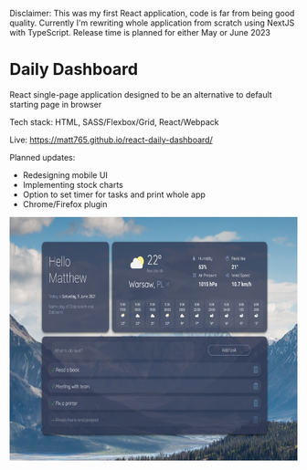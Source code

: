 Disclaimer: This was my first React application, code is far from being good quality. Currently I'm rewriting whole application from scratch using NextJS with TypeScript. Release time is planned for either May or June 2023

# Daily Dashboard

React single-page application designed to be an alternative to default starting page in browser

Tech stack: HTML, SASS/Flexbox/Grid, React/Webpack

Live: https://matt765.github.io/react-daily-dashboard/

Planned updates:
- Redesigning mobile UI
- Implementing stock charts
- Option to set timer for tasks and print whole app
- Chrome/Firefox plugin

<p align="center"><img src="https://raw.githubusercontent.com/matt765/matt765/main/img/dailydashboard.png"  alt="React"  width="686" height="427"/></p>
